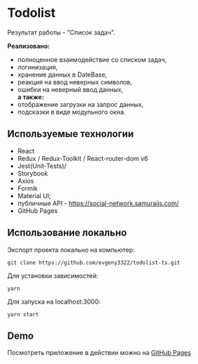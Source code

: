# Todolist

Результат работы - "Список задач".

**Реализовано:**

- полноценное взаимодействие со списком задач,
- логинизация,
- хранение данных в DateBase,
- реакция на ввод неверных символов,
- ошибки на неверный ввод данных,<br>
  **а также:**
- отображение загрузки на запрос данных,
- подсказки в виде модульного окна.

## Используемые технологии
- React
- Redux / Redux-Toolkit / React-router-dom v6
- Jest(Unit-Tests)/
- Storybook
- Axios 
- Formik
- Material UI;
- публичные API - https://social-network.samuraijs.com/
- GitHub Pages

## Использование локально

Экспорт проекта локально на компьютер:

```
git clone https://github.com/evgeny3322/todolist-ts.git
```

Для установки зависимостей:

```
yarn
```

Для запуска на localhost:3000:

```
yarn start
```

## Demo

Посмотреть приложение в действии можно на [GitHub Pages](https://evgeny3322.github.io/todolist-ts)
